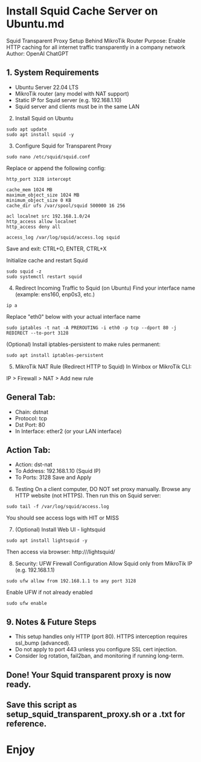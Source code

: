 # Install Squid Cache Server on Ubuntu.md
 Squid Transparent Proxy Setup Behind MikroTik Router
 Purpose: Enable HTTP caching for all internet traffic transparently in a company network
 Author: OpenAI ChatGPT

## 1. System Requirements
 - Ubuntu Server 22.04 LTS
 - MikroTik router (any model with NAT support)
 - Static IP for Squid server (e.g. 192.168.1.10)
 - Squid server and clients must be in the same LAN

 2. Install Squid on Ubuntu
```
sudo apt update
sudo apt install squid -y
```
3. Configure Squid for Transparent Proxy
```
sudo nano /etc/squid/squid.conf
```
 Replace or append the following config:
```
http_port 3128 intercept

cache_mem 1024 MB
maximum_object_size 1024 MB
minimum_object_size 0 KB
cache_dir ufs /var/spool/squid 500000 16 256

acl localnet src 192.168.1.0/24
http_access allow localnet
http_access deny all

access_log /var/log/squid/access.log squid
```
Save and exit: CTRL+O, ENTER, CTRL+X

Initialize cache and restart Squid
```
sudo squid -z
sudo systemctl restart squid
```

4. Redirect Incoming Traffic to Squid (on Ubuntu)
Find your interface name (example: ens160, enp0s3, etc.)
```
ip a
```
Replace "eth0" below with your actual interface name
```
sudo iptables -t nat -A PREROUTING -i eth0 -p tcp --dport 80 -j REDIRECT --to-port 3128
```
(Optional) Install iptables-persistent to make rules permanent:
```
sudo apt install iptables-persistent
```

5. MikroTik NAT Rule (Redirect HTTP to Squid)
In Winbox or MikroTik CLI:

IP > Firewall > NAT > Add new rule
## General Tab:
- Chain: dstnat
- Protocol: tcp
- Dst Port: 80
- In Interface: ether2 (or your LAN interface)
## Action Tab:
- Action: dst-nat
- To Address: 192.168.1.10 (Squid IP)
- To Ports: 3128
Save and Apply

 6. Testing
On a client computer, DO NOT set proxy manually.
Browse any HTTP website (not HTTPS).
Then run this on Squid server:
```
sudo tail -f /var/log/squid/access.log
```

You should see access logs with HIT or MISS

 7. (Optional) Install Web UI - lightsquid
```
sudo apt install lightsquid -y
```

Then access via browser:
http://<your-server-ip>/lightsquid/

8. Security: UFW Firewall Configuration
Allow Squid only from MikroTik IP (e.g. 192.168.1.1)
```
sudo ufw allow from 192.168.1.1 to any port 3128
```

Enable UFW if not already enabled
```
sudo ufw enable
```

## 9. Notes & Future Steps
- This setup handles only HTTP (port 80). HTTPS interception requires ssl_bump (advanced).
- Do not apply to port 443 unless you configure SSL cert injection.
- Consider log rotation, fail2ban, and monitoring if running long-term.

## Done! Your Squid transparent proxy is now ready.
## Save this script as setup_squid_transparent_proxy.sh or a .txt for reference.
# Enjoy
